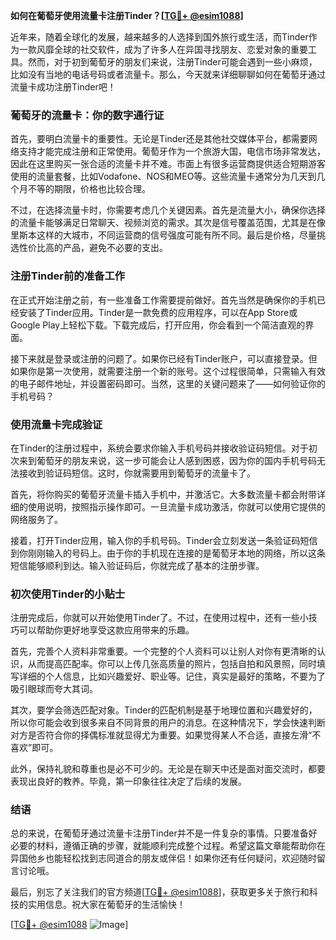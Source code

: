 **如何在葡萄牙使用流量卡注册Tinder？[[TG💪+ @esim1088](https://t.me/s/esim1088)]**

近年来，随着全球化的发展，越来越多的人选择到国外旅行或生活，而Tinder作为一款风靡全球的社交软件，成为了许多人在异国寻找朋友、恋爱对象的重要工具。然而，对于初到葡萄牙的朋友们来说，注册Tinder可能会遇到一些小麻烦，比如没有当地的电话号码或者流量卡。那么，今天就来详细聊聊如何在葡萄牙通过流量卡成功注册Tinder吧！

### 葡萄牙的流量卡：你的数字通行证

首先，要明白流量卡的重要性。无论是Tinder还是其他社交媒体平台，都需要网络支持才能完成注册和正常使用。葡萄牙作为一个旅游大国，电信市场非常发达，因此在这里购买一张合适的流量卡并不难。市面上有很多运营商提供适合短期游客使用的流量套餐，比如Vodafone、NOS和MEO等。这些流量卡通常分为几天到几个月不等的期限，价格也比较合理。

不过，在选择流量卡时，你需要考虑几个关键因素。首先是流量大小，确保你选择的流量卡能够满足日常聊天、视频浏览的需求。其次是信号覆盖范围，尤其是在像里斯本这样的大城市，不同运营商的信号强度可能有所不同。最后是价格，尽量挑选性价比高的产品，避免不必要的支出。

### 注册Tinder前的准备工作

在正式开始注册之前，有一些准备工作需要提前做好。首先当然是确保你的手机已经安装了Tinder应用。Tinder是一款免费的应用程序，可以在App Store或Google Play上轻松下载。下载完成后，打开应用，你会看到一个简洁直观的界面。

接下来就是登录或注册的问题了。如果你已经有Tinder账户，可以直接登录。但如果你是第一次使用，就需要注册一个新的账号。这个过程很简单，只需输入有效的电子邮件地址，并设置密码即可。当然，这里的关键问题来了——如何验证你的手机号码？

### 使用流量卡完成验证

在Tinder的注册过程中，系统会要求你输入手机号码并接收验证码短信。对于初次来到葡萄牙的朋友来说，这一步可能会让人感到困惑，因为你的国内手机号码无法接收到验证码短信。这时，你就需要用到葡萄牙的流量卡了。

首先，将你购买的葡萄牙流量卡插入手机中，并激活它。大多数流量卡都会附带详细的使用说明，按照指示操作即可。一旦流量卡成功激活，你就可以使用它提供的网络服务了。

接着，打开Tinder应用，输入你的手机号码。Tinder会立刻发送一条验证码短信到你刚刚输入的号码上。由于你的手机现在连接的是葡萄牙本地的网络，所以这条短信能够顺利到达。输入验证码后，你就完成了基本的注册步骤。

### 初次使用Tinder的小贴士

注册完成后，你就可以开始使用Tinder了。不过，在使用过程中，还有一些小技巧可以帮助你更好地享受这款应用带来的乐趣。

首先，完善个人资料非常重要。一个完整的个人资料可以让别人对你有更清晰的认识，从而提高匹配率。你可以上传几张高质量的照片，包括自拍和风景照，同时填写详细的个人信息，比如兴趣爱好、职业等。记住，真实是最好的策略，不要为了吸引眼球而夸大其词。

其次，要学会筛选匹配对象。Tinder的匹配机制是基于地理位置和兴趣爱好的，所以你可能会收到很多来自不同背景的用户的消息。在这种情况下，学会快速判断对方是否符合你的择偶标准就显得尤为重要。如果觉得某人不合适，直接左滑“不喜欢”即可。

此外，保持礼貌和尊重也是必不可少的。无论是在聊天中还是面对面交流时，都要表现出良好的教养。毕竟，第一印象往往决定了后续的发展。

### 结语

总的来说，在葡萄牙通过流量卡注册Tinder并不是一件复杂的事情。只要准备好必要的材料，遵循正确的步骤，就能顺利完成整个过程。希望这篇文章能帮助你在异国他乡也能轻松找到志同道合的朋友或伴侣！如果你还有任何疑问，欢迎随时留言讨论哦。

最后，别忘了关注我们的官方频道[[TG💪+ @esim1088](https://t.me/s/esim1088)]，获取更多关于旅行和科技的实用信息。祝大家在葡萄牙的生活愉快！

[[TG💪+ @esim1088](https://t.me/s/esim1088) ![Image](https://i.postimg.cc/4NQfJmqS/Snipaste-2025-05-13-00-14-12.png)]